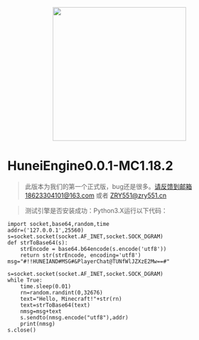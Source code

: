 <p align="center">
	<img src="http://res1.sikomc.xyz/hbg01.png" style="width: 300px"></img>
</p>
<h1>HuneiEngine0.0.1-MC1.18.2</h1>

>此版本为我们的第一个正式版，bug还是很多。请反馈到邮箱18623304101@163.com 或者 ZRY551@zry551.cn

>测试引擎是否安装成功：Python3.X运行以下代码：
```#!/usr/bin/env python
import socket,base64,random,time
addr=('127.0.0.1',25560)
s=socket.socket(socket.AF_INET,socket.SOCK_DGRAM)
def strToBase64(s):
    strEncode = base64.b64encode(s.encode('utf8'))
    return str(strEncode, encoding='utf8')
msg="#!!HUNEIAND#MSG#&PlayerChat@TUNfWlJZXzE2Mw==#"

s=socket.socket(socket.AF_INET,socket.SOCK_DGRAM)
while True:
    time.sleep(0.01) 
    rn=random.randint(0,32676)
    text="Hello, Minecraft!"+str(rn)
    text=strToBase64(text)
    nmsg=msg+text
    s.sendto(nmsg.encode("utf8"),addr)
    print(nmsg)
s.close()
